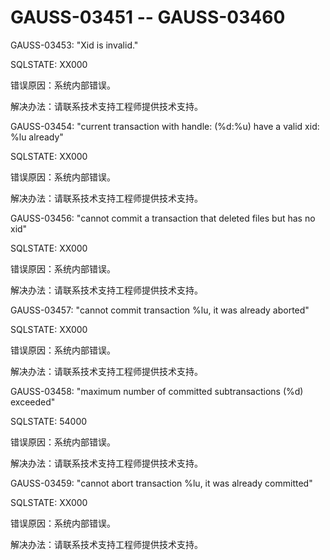 # GAUSS-03451 -- GAUSS-03460<a name="ZH-CN_TOPIC_0302073171"></a>

GAUSS-03453: "Xid is invalid."

SQLSTATE: XX000

错误原因：系统内部错误。

解决办法：请联系技术支持工程师提供技术支持。

GAUSS-03454: "current transaction with handle: \(%d:%u\) have a valid xid: %lu already"

SQLSTATE: XX000

错误原因：系统内部错误。

解决办法：请联系技术支持工程师提供技术支持。

GAUSS-03456: "cannot commit a transaction that deleted files but has no xid"

SQLSTATE: XX000

错误原因：系统内部错误。

解决办法：请联系技术支持工程师提供技术支持。

GAUSS-03457: "cannot commit transaction %lu, it was already aborted"

SQLSTATE: XX000

错误原因：系统内部错误。

解决办法：请联系技术支持工程师提供技术支持。

GAUSS-03458: "maximum number of committed subtransactions \(%d\) exceeded"

SQLSTATE: 54000

错误原因：系统内部错误。

解决办法：请联系技术支持工程师提供技术支持。

GAUSS-03459: "cannot abort transaction %lu, it was already committed"

SQLSTATE: XX000

错误原因：系统内部错误。

解决办法：请联系技术支持工程师提供技术支持。
